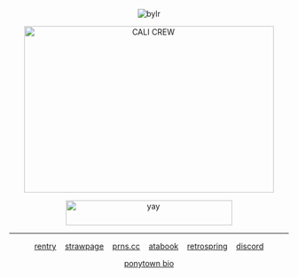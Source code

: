 <p align="center"> <img src="https://komarev.com/ghpvc/?username=bylrx&label=PALM%20TREES&color=fce144&style=flat" alt="bylr" /> </p>

<p align="center"> <img src="https://i.ibb.co/Gp61rR5/CALI-CREW.png" width="450" height="300" alt="CALI CREW"/>

<p align="center">
  <a href="https://rentry.co/californiacrew" target="_blank">
    <img src="https://i.ibb.co/h24jT9p/TEXT.png" width="300" height="45" alt="yay"/>
  </a>
</p>

***

<p align="center">
  <a href="https://rentry.co/willwise">rentry</a> 
  &nbsp;&nbsp;
  <a href="https://boymale.straw.page/">strawpage</a>
  &nbsp;&nbsp;
  <a href="https://pronouns.cc/@cleric">prns.cc</a>
  &nbsp;&nbsp;
    <a href="https://yellow.atabook.org/">atabook</a> 
  &nbsp;&nbsp;
  <a href="https://retrospring.net/@willbyers">retrospring</a>
  &nbsp;&nbsp;
  <a href="https://discordapp.com/users/1201915598213484607">discord</a>
</p>

<p align="center"><a href="https://rentry.co/ponytownbio">ponytown bio</a></p>
